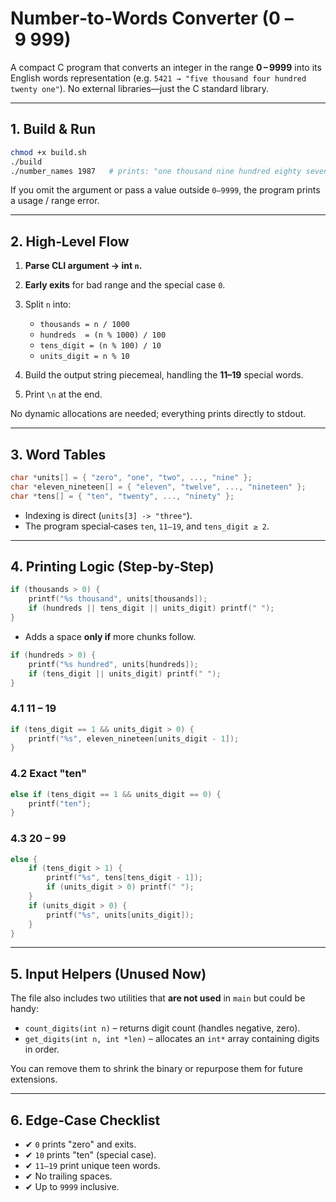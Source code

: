 # Number‑to‑Words Converter (0 – 9 999)

A compact C program that converts an integer in the range **0 – 9999** into its English words representation (e.g. `5421 → "five thousand four hundred twenty one"`). No external libraries—just the C standard library.

---

## 1. Build & Run

```bash
chmod +x build.sh
./build
./number_names 1987   # prints: "one thousand nine hundred eighty seven"
```

If you omit the argument or pass a value outside `0–9999`, the program prints a usage / range error.

---

## 2. High‑Level Flow

1. **Parse CLI argument → int `n`.**
2. **Early exits** for bad range and the special case `0`.
3. Split `n` into:

   * `thousands = n / 1000`
   * `hundreds  = (n % 1000) / 100`
   * `tens_digit = (n % 100) / 10`
   * `units_digit = n % 10`
4. Build the output string piecemeal, handling the **11–19** special words.
5. Print `\n` at the end.

No dynamic allocations are needed; everything prints directly to stdout.

---

## 3. Word Tables

```c
char *units[] = { "zero", "one", "two", ..., "nine" };
char *eleven_nineteen[] = { "eleven", "twelve", ..., "nineteen" };
char *tens[] = { "ten", "twenty", ..., "ninety" };
```

* Indexing is direct (`units[3] -> "three"`).
* The program special‑cases `ten`, `11–19`, and `tens_digit ≥ 2`.

---

## 4. Printing Logic (Step‑by‑Step)

```c
if (thousands > 0) {
    printf("%s thousand", units[thousands]);
    if (hundreds || tens_digit || units_digit) printf(" ");
}
```

* Adds a space **only if** more chunks follow.

```c
if (hundreds > 0) {
    printf("%s hundred", units[hundreds]);
    if (tens_digit || units_digit) printf(" ");
}
```

### 4.1 11 – 19

```c
if (tens_digit == 1 && units_digit > 0) {
    printf("%s", eleven_nineteen[units_digit - 1]);
}
```

### 4.2 Exact "ten"

```c
else if (tens_digit == 1 && units_digit == 0) {
    printf("ten");
}
```

### 4.3 20 – 99

```c
else {
    if (tens_digit > 1) {
        printf("%s", tens[tens_digit - 1]);
        if (units_digit > 0) printf(" ");
    }
    if (units_digit > 0) {
        printf("%s", units[units_digit]);
    }
}
```

---

## 5. Input Helpers (Unused Now)

The file also includes two utilities that **are not used** in `main` but could be handy:

* `count_digits(int n)` – returns digit count (handles negative, zero).
* `get_digits(int n, int *len)` – allocates an `int*` array containing digits in order.

You can remove them to shrink the binary or repurpose them for future extensions.

---

## 6. Edge‑Case Checklist

* ✔ `0` prints "zero" and exits.
* ✔ `10` prints "ten" (special case).
* ✔ `11–19` print unique teen words.
* ✔ No trailing spaces.
* ✔ Up to `9999` inclusive.